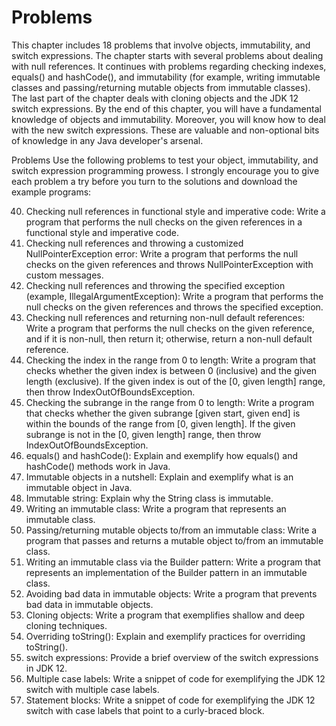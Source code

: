 # Problems
This chapter includes 18 problems that involve objects, immutability, and
switch expressions. The chapter starts with several problems about dealing
with null references. It continues with problems regarding checking indexes,
equals() and hashCode(), and immutability (for example, writing immutable
classes and passing/returning mutable objects from immutable classes). The
last part of the chapter deals with cloning objects and the JDK 12 switch
expressions. By the end of this chapter, you will have a fundamental
knowledge of objects and immutability. Moreover, you will know how to deal
with the new switch expressions. These are valuable and non-optional bits of
knowledge in any Java developer's arsenal.

Problems
Use the following problems to test your object, immutability, and switch
expression programming prowess. I strongly encourage you to give each
problem a try before you turn to the solutions and download the example
programs:

40. Checking null references in functional style
and imperative code: Write a program that performs the null
checks on the given references in a functional style and
imperative code.
41. Checking null references and throwing a customized
NullPointerException error: Write a program that performs
the null checks on the given references and throws
NullPointerException with custom messages.
42. Checking null references and throwing the specified
exception (example, IllegalArgumentException): Write a
program that performs the null checks on the given references
and throws the specified exception.
43. Checking null references and returning non-null default
references: Write a program that performs the null checks on
the given reference, and if it is non-null, then return it; otherwise,
return a non-null default reference.
44. Checking the index in the range from 0 to length: Write a
program that checks whether the given index is between 0
(inclusive) and the given length (exclusive). If the given index is
out of the [0, given length] range, then
throw IndexOutOfBoundsException.
45. Checking the subrange in the range from 0 to
length: Write a program that checks whether the given subrange
[given start, given end] is within the bounds of the range from [0,
given length]. If the given subrange is not in the [0, given
length] range, then throw IndexOutOfBoundsException.
46. equals() and hashCode(): Explain and exemplify how equals()
and hashCode() methods work in Java.
47. Immutable objects in a nutshell: Explain and exemplify
what is an immutable object in Java.
48. Immutable string: Explain why the String class is immutable.
49. Writing an immutable class: Write a program that represents
an immutable class.
50. Passing/returning mutable objects to/from an
immutable class: Write a program that passes and returns a
mutable object to/from an immutable class.
51. Writing an immutable class via the Builder
pattern: Write a program that represents an implementation of
the Builder pattern in an immutable class.
52. Avoiding bad data in immutable objects: Write a program
that prevents bad data in immutable objects.
53. Cloning objects: Write a program that exemplifies shallow and
deep cloning techniques.
54. Overriding toString(): Explain and exemplify practices for
overriding toString().
55. switch expressions: Provide a brief overview of the switch
expressions in JDK 12.
56. Multiple case labels: Write a snippet of code for exemplifying
the JDK 12 switch with multiple case labels.
57. Statement blocks: Write a snippet of code for exemplifying the
JDK 12 switch with case labels that point to a curly-braced block.